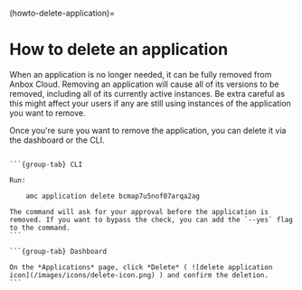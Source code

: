 (howto-delete-application)=
# How to delete an application

When an application is no longer needed, it can be fully removed from Anbox Cloud. Removing an application will cause all of its versions to be removed, including all of its currently active instances. Be extra careful as this might affect your users if any are still using instances of the application you want to remove.

Once you're sure you want to remove the application, you can delete it via the dashboard or the CLI.

````{tabs}

```{group-tab} CLI

Run:

    amc application delete bcmap7u5nof07arqa2ag

The command will ask for your approval before the application is removed. If you want to bypass the check, you can add the `--yes` flag to the command.
```

```{group-tab} Dashboard

On the *Applications* page, click *Delete* ( ![delete application icon](/images/icons/delete-icon.png) ) and confirm the deletion.
```
````
